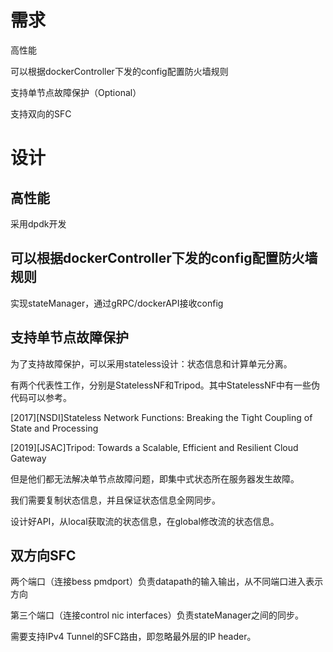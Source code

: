 # 需求
高性能

可以根据dockerController下发的config配置防火墙规则

支持单节点故障保护（Optional）

支持双向的SFC

# 设计
## 高性能
采用dpdk开发

## 可以根据dockerController下发的config配置防火墙规则
实现stateManager，通过gRPC/dockerAPI接收config

## 支持单节点故障保护
为了支持故障保护，可以采用stateless设计：状态信息和计算单元分离。

有两个代表性工作，分别是StatelessNF和Tripod。其中StatelessNF中有一些伪代码可以参考。

[2017][NSDI]Stateless Network Functions: Breaking the Tight Coupling of State and Processing

[2019][JSAC]Tripod: Towards a Scalable, Efficient and Resilient Cloud Gateway

但是他们都无法解决单节点故障问题，即集中式状态所在服务器发生故障。

我们需要复制状态信息，并且保证状态信息全网同步。

设计好API，从local获取流的状态信息，在global修改流的状态信息。

## 双方向SFC
两个端口（连接bess pmdport）负责datapath的输入输出，从不同端口进入表示方向

第三个端口（连接control nic interfaces）负责stateManager之间的同步。

需要支持IPv4 Tunnel的SFC路由，即忽略最外层的IP header。